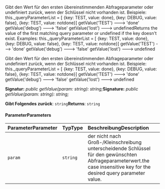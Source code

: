 <span data-ttu-id="044cb-p101">Gibt den Wert für den ersten übereinstimmenden Abfrageparameter oder undefiniert zurück, wenn der Schlüssel nicht vorhanden ist. Beispiele: this._queryParameterList = [ {key: TEST, value: done}, {key: DEBUG, value: false}, {key: TEST, value: notdone}] getValue('TEST') ---> 'done' getValue('debug') ---> 'false' getValue('lost') ---> undefined</span><span class="sxs-lookup"><span data-stu-id="044cb-p101">Returns the value of the first matching query parameter or undefined if the key doesn't exist. Examples: this._queryParameterList = [ {key: TEST, value: done}, {key: DEBUG, value: false}, {key: TEST, value: notdone}] getValue('TEST') ---> 'done' getValue('debug') ---> 'false' getValue('lost') ---> undefined</span></span>




Gibt den Wert für den ersten übereinstimmenden Abfrageparameter oder undefiniert zurück, wenn der Schlüssel nicht vorhanden ist. Beispiele: this._queryParameterList = [ {key: TEST, value: done}, {key: DEBUG, value: false}, {key: TEST, value: notdone}] getValue('TEST') ---> 'done' getValue('debug') ---> 'false' getValue('lost') ---> undefined

<span data-ttu-id="044cb-104">**Signatur:** _public getValue(param: string): string;_</span><span class="sxs-lookup"><span data-stu-id="044cb-104">**Signature:** _public getValue(param: string): string;_</span></span>

<span data-ttu-id="044cb-105">**Gibt Folgendes zurück**: `string`</span><span class="sxs-lookup"><span data-stu-id="044cb-105">**Returns**: `string`</span></span>





#### <a name="parameters"></a><span data-ttu-id="044cb-106">Parameter</span><span class="sxs-lookup"><span data-stu-id="044cb-106">Parameters</span></span>


| <span data-ttu-id="044cb-107">Parameter</span><span class="sxs-lookup"><span data-stu-id="044cb-107">Parameter</span></span>    | <span data-ttu-id="044cb-108">Typ</span><span class="sxs-lookup"><span data-stu-id="044cb-108">Type</span></span>    | <span data-ttu-id="044cb-109">Beschreibung</span><span class="sxs-lookup"><span data-stu-id="044cb-109">Description</span></span> |
|:-------------|:---------------|:------------|
| `param`    | `string` | <span data-ttu-id="044cb-110">der nicht nach Groß-/Kleinschreibung unterscheidende Schlüssel für den gewünschten Abfrageparameterwert.</span><span class="sxs-lookup"><span data-stu-id="044cb-110">the case insensitive key for the desired query parameter value.</span></span> |


